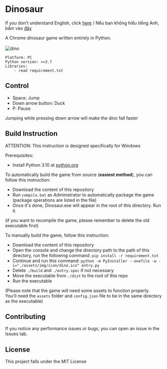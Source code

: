 # Dinosaur

If you don't understand English, click [here](README-vn.md) / Nếu bạn không hiểu tiếng Anh, bấm vào [đây](README-vn.md)

A Chrome dinosaur game written entirely in Python.
<br>
<br>
![dino](https://user-images.githubusercontent.com/83117848/184065978-c6e65022-8df4-40f8-a4b6-ce53810f175d.gif)

```
Platform: PC
Python version: >=3.7
Libraries:
    - read requirement.txt
```

## Control

- Space: Jump
- Down arrow button: Duck
- P: Pause

Jumping while pressing down arrow will make the dino fall faster

## Build Instruction


ATTENTION: This instruction is designed specifically for Windows

Prerequisites:
- Install Python 3.10 at [python.org](https://www.python.org/)

To automatically build the game from source (**easiest method**), you can follow this instruction:

- Download the content of this repository
- Run `compile.bat` as Administrator to automatically package the game (package operations are listed in the file)
- Once it's done, Dinosaur.exe will appear in the root of this directory. Run it.

(if you want to recompile the game, please remember to delete the old executable first)
<br>

To manually build the game, follow this instruction:

- Download the content of this repository
- Open the console and change the directory path to the path of this directory, run the following command: `pip install -r requirement.txt`
- Continue and run this command: `python -m PyInstaller --onefile -w -i="./assets/img/icon/dino.ico" entry.py`
- Delete `./build` and `./entry.spec` if not necessary
- Move the executable from `./dist` to the root of this repo
- Run the executable

(Please note that the game will need some assets to function properly. You'll need the `assets` folder and `config.json` file to be in the same directory as the executable)

## Contributing
If you notice any performance issues or bugs, you can open an issue in the Issues tab.
## License

This project falls under the MIT License

